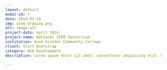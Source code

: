 ```yaml
---
layout: default
modal-id: 7
date: 2014-07-18
img: stem_drawing.png
alt: image-alt
project-date: April 2014
project-name: National STEM Consortium
institution: Anne Arundel Community College
client: Start Bootstrap
category: Web Development
description: Lorem ipsum dolor sit amet, consectetur adipiscing elit. Nam facilisis lacus maximus diam finibus imperdiet. Duis nec dolor sit amet tellus ultricies porta. Cras mattis mauris molestie odio convallis, eu laoreet libero condimentum. Quisque porttitor sapien non bibendum aliquet. Fusce venenatis, tellus sed mattis vehicula, arcu lacus aliquet ante, a volutpat nunc tortor a massa. Ut nunc ligula, scelerisque nec eros at, ultrices suscipit augue. 

---
```

